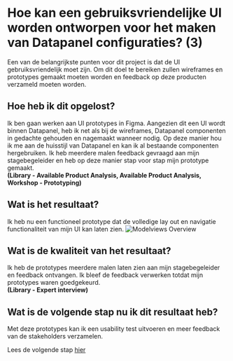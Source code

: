 # Hoe kan een gebruiksvriendelijke UI worden ontworpen voor het maken van Datapanel configuraties? (3)
Een van de belangrijkste punten voor dit project is dat de UI gebruiksvriendelijk moet zijn. Om dit doel te bereiken zullen wireframes en prototypes gemaakt moeten worden en feedback op deze producten verzameld moeten worden.

## Hoe heb ik dit opgelost?
Ik ben gaan werken aan UI prototypes in Figma. Aangezien dit een UI wordt binnen Datapanel, heb ik net als bij de wireframes, Datapanel componenten in gedachte gehouden en nagemaakt wanneer nodig. Op deze manier hou ik 
me aan de huisstijl van Datapanel en kan ik al bestaande componenten hergebruiken. Ik heb meerdere malen feedback gevraagd aan mijn stagebegeleider en heb op deze manier stap voor stap mijn prototype gemaakt.  
**(Library - Available Product Analysis, Available Product Analysis, Workshop - Prototyping)**

## Wat is het resultaat?
Ik heb nu een functioneel prototype dat de volledige lay out en navigatie functionaliteit van mijn UI kan laten zien.
![Modelviews Overview](https://github.com/Timsel1/PortfolioS5/assets/90602424/895644d3-ba09-4611-975a-f7ebc8565127)

## Wat is de kwaliteit van het resultaat?
Ik heb de prototypes meerdere malen laten zien aan mijn stagebegeleider en feedback ontvangen. Ik bleef de feedback verwerken totdat mijn prototypes waren goedgekeurd.  
**(Library - Expert interview)**

## Wat is de volgende stap nu ik dit resultaat heb?
Met deze prototypes kan ik een usability test uitvoeren en meer feedback van de stakeholders verzamelen. 

Lees de volgende stap [hier](4.%20GebruiksvriendelijkeUIUsabilityTest.md)
